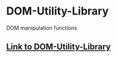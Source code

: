 # DOM-Utility-Library
DOM manipulation functions

## [Link to DOM-Utility-Library](https://ericlosorio.github.io/DOM-Utility-Library)
